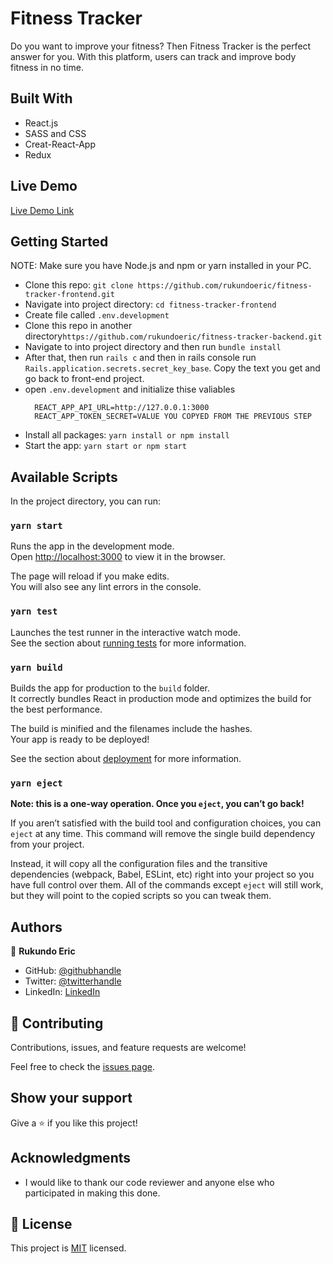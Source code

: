 # Fitness Tracker
Do you want to improve your fitness? Then Fitness Tracker is the perfect answer for you. With this platform, users can track and improve body fitness in no time.

## Built With

- React.js
- SASS and CSS
- Creat-React-App
- Redux

## Live Demo

[Live Demo Link](https://meals-2021.herokuapp.com/)

## Getting Started
NOTE: Make sure you have Node.js and npm or yarn installed in your PC.
- Clone this repo: `git clone https://github.com/rukundoeric/fitness-tracker-frontend.git`
- Navigate into project directory: `cd fitness-tracker-frontend`
- Create file called `.env.development`
- Clone this repo in another directory`https://github.com/rukundoeric/fitness-tracker-backend.git`
- Navigate to into project directory and then run `bundle install`
- After that, then run `rails c` and then in rails console run `Rails.application.secrets.secret_key_base`. Copy the text you get and go back to front-end project.
- open `.env.development` and initialize thise valiables
  ```
    REACT_APP_API_URL=http://127.0.0.1:3000
    REACT_APP_TOKEN_SECRET=VALUE YOU COPYED FROM THE PREVIOUS STEP
  ```
- Install all packages: `yarn install or npm install`
- Start the app: `yarn start or npm start`

## Available Scripts

In the project directory, you can run:

### `yarn start`

Runs the app in the development mode.\
Open [http://localhost:3000](http://localhost:3000) to view it in the browser.

The page will reload if you make edits.\
You will also see any lint errors in the console.

### `yarn test`

Launches the test runner in the interactive watch mode.\
See the section about [running tests](https://facebook.github.io/create-react-app/docs/running-tests) for more information.

### `yarn build`

Builds the app for production to the `build` folder.\
It correctly bundles React in production mode and optimizes the build for the best performance.

The build is minified and the filenames include the hashes.\
Your app is ready to be deployed!

See the section about [deployment](https://facebook.github.io/create-react-app/docs/deployment) for more information.

### `yarn eject`

**Note: this is a one-way operation. Once you `eject`, you can’t go back!**

If you aren’t satisfied with the build tool and configuration choices, you can `eject` at any time. This command will remove the single build dependency from your project.

Instead, it will copy all the configuration files and the transitive dependencies (webpack, Babel, ESLint, etc) right into your project so you have full control over them. All of the commands except `eject` will still work, but they will point to the copied scripts so you can tweak them.


## Authors

👤 **Rukundo Eric**

- GitHub: [@githubhandle](https://github.com/rukundoeric)
- Twitter: [@twitterhandle](https://twitter.com/rukundoeric005)
- LinkedIn: [LinkedIn](https://www.linkedin.com/in/rukundo-eric-000bba181/)

## 🤝 Contributing

Contributions, issues, and feature requests are welcome!

Feel free to check the [issues page](https://github.com/rukundoeric/fitness-tracker-frontend/issues).

## Show your support

Give a ⭐️ if you like this project!

## Acknowledgments

- I would like to thank our code reviewer and anyone else who participated in making this done.

## 📝 License

This project is [MIT](./LICENCE) licensed.